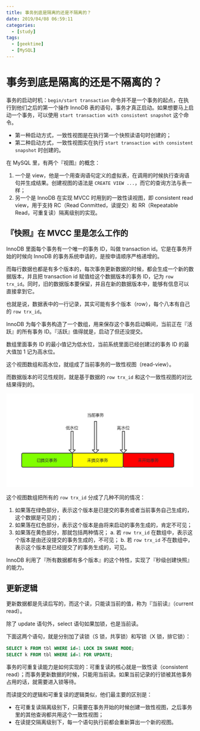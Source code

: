 ```yaml
---
title: 事务到底是隔离的还是不隔离的？
date: 2019/04/08 06:59:11
categories: 
  - [study]
tags: 
  - [geektime]
  - [MySQL]
---
```


# 事务到底是隔离的还是不隔离的？

事务的启动时机：`begin/start transaction` 命令并不是一个事务的起点，在执行到他们之后的第一个操作 InnoDB 表的语句，事务才真正启动。如果想要马上启动一个事务，可以使用 `start transaction with consistent snapshot` 这个命令。

- 第一种启动方式，一致性视图是在执行第一个快照读语句时创建的；
- 第二种启动方式，一致性视图实在执行 `start transaction with consistent snapshot` 时创建的。

在 MySQL 里，有两个『视图』的概念：

1. 一个是 view，他是一个用查询语句定义的虚拟表，在调用的时候执行查询语句并生成结果。创建视图的语法是 `CREATE VIEW ...`，而它的查询方法与表一样；
2. 另一个是 InnoDB 在实现 MVCC 时用到的一致性读视图，即 consistent read view，用于支持 RC（Read Conmitted，读提交）和 RR（Repeatable Read，可重复读）隔离级别的实现。

## 『快照』在 MVCC 里是怎么工作的

InnoDB 里面每个事务有一个唯一的事务 ID，叫做 transaction id。它是在事务开始的时候向 InnoDB 的事务系统申请的，是按申请顺序严格递增的。

而每行数据也都是有多个版本的，每次事务更新数据的时候，都会生成一个新的数据版本，并且把 transaction id 赋值给这个数据版本的事务 ID，记为 `row trx_id`。同时，旧的数据版本要保留，并且在新的数据版本中，能够有信息可以直接拿到它。

也就是说，数据表中的一行记录，其实可能有多个版本（row），每个八本有自己的 `row trx_id`。

InnoDB 为每个事务构造了一个数组，用来保存这个事务启动瞬间，当前正在『活跃』的所有事务 ID。『活跃』值得就是，启动了但还没提交。

数组里面事务 ID 的最小值记为低水位，当前系统里面已经创建过的事务 ID 的最大值加 1 记为高水位。

这个视图数组和高水位，就组成了当前事务的一致性视图（read-view）。

而数据版本的可见性规则，就是基于数据的 `row trx_id` 和这个一致性视图的对比结果得到的。

![数据版本一致性规则](resource/data-version-visibility-rules.png)

这个视图数组把所有的 `row trx_id` 分成了几种不同的情况：

1. 如果落在绿色部分，表示这个版本是已提交的事务或者当前事务自己生成的，这个数据是可见的；
2. 如果落在红色部分，表示这个版本是由将来启动的事务生成的，肯定不可见；
3. 如果落在黄色部分，那就包括两种情况；
    a. 若 `row trx_id` 在数组中，表示这个版本是由还没提交的事务生成的，不可见；
    b. 若 `row trx_id` 不在数组中，表示这个版本是已经提交了的事务生成的，可见。

InnoDB 利用了『所有数据都有多个版本』的这个特性，实现了『秒级创建快照』的能力。

## 更新逻辑

更新数据都是先读后写的，而这个读，只能读当前的值，称为『当前读』（current read）。

除了 update 语句外，select 语句如果加锁，也是当前读。

下面这两个语句，就是分别加了读锁（S 锁，共享锁）和写锁（X 锁，排它锁）：

``` sql
SELECT k FROM tbl WHERE id=1 LOCK IN SHARE MODE;
SELECT k FROM tbl WHERE id=1 FOR UPDATE;
```

事务的可重复读能力是如何实现的：可重复读的核心就是一致性读（consistent read）；而事务更新数据的时候，只能用当前读。如果当前记录的行锁被其他事务占用的话，就需要进入锁等待。

而读提交的逻辑和可重复读的逻辑类似，他们最主要的区别是：

- 在可重复读隔离级别下，只需要在事务开始的时候创建一致性视图，之后事务里的其他查询都共用这个一致性视图；
- 在读提交隔离级别下，每一个语句执行前都会重新算出一个新的视图。

